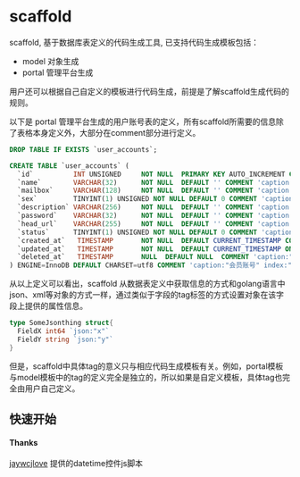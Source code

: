 scaffold
===

scaffold, 基于数据库表定义的代码生成工具, 已支持代码生成模板包括：

* model  对象生成
* portal 管理平台生成

用户还可以根据自己自定义的模板进行代码生成，前提是了解scaffold生成代码的规则。

以下是 portal 管理平台生成的用户账号表的定义，所有scaffold所需要的信息除了表格本身定义外，大部分在comment部分进行定义。

````sql
DROP TABLE IF EXISTS `user_accounts`;

CREATE TABLE `user_accounts` (
  `id`          INT UNSIGNED     NOT NULL  PRIMARY KEY AUTO_INCREMENT COMMENT 'caption:"编号"',
  `name`        VARCHAR(32)      NOT NULL  DEFAULT '' COMMENT 'caption:"名称" column:"y" update:"y" query:"like" widget:"text" valid:"required(),min(6),max(16)"',
  `mailbox`     VARCHAR(128)     NOT NULL  DEFAULT '' COMMENT 'caption:"邮箱" column:"y" query:"like" widget:"email" valid:"required(),email()"',
  `sex`         TINYINT(1) UNSIGNED NOT NULL DEFAULT 0 COMMENT 'caption:"性别" column:"y" update:"y" widget:"selection" relation:"user_accounts_sex"',
  `description` VARCHAR(256)     NOT NULL  DEFAULT '' COMMENT 'caption:"描述" update:"y" widget:"textarea"',
  `password`    VARCHAR(32)      NOT NULL  DEFAULT '' COMMENT 'caption:"密码" update:"y" widget:"password" valid:"required()"',
  `head_url`    VARCHAR(255)     NOT NULL  DEFAULT '' COMMENT 'caption:"头像" update:"y" widget:"file"',
  `status`      TINYINT(1) UNSIGNED NOT NULL DEFAULT 0 COMMENT 'caption:"状态" column:"y" update:"y" query:"eq" widget:"selection" relation:"user_accounts_status"',
  `created_at`   TIMESTAMP       NOT NULL  DEFAULT CURRENT_TIMESTAMP COMMENT 'caption:"创建时间" widget:"datetime"',
  `updated_at`   TIMESTAMP       NOT NULL  DEFAULT CURRENT_TIMESTAMP ON UPDATE CURRENT_TIMESTAMP COMMENT 'caption:"更新时间" column:"y" widget:"datetime"',
  `deleted_at`   TIMESTAMP       NULL  DEFAULT NULL  COMMENT 'caption:"删除时间" gotype:"*time.Time" ignore:"y" widget:"datetime"'
) ENGINE=InnoDB DEFAULT CHARSET=utf8 COMMENT 'caption:"会员账号" index:"y" import:"y" export:"y"';

````
从以上定义可以看出，scaffold 从数据表定义中获取信息的方式和golang语言中json、xml等对象的方式一样，通过类似于字段的tag标签的方式设置对象在该字段上提供的属性信息。

````go
type SomeJsonthing struct{
  FieldX int64 `json:"x"`
  FieldY string `json:"y"`
}
````
但是，scaffold中具体tag的意义只与相应代码生成模板有关。例如，portal模板与model模板中的tag的定义完全是独立的，所以如果是自定义模板，具体tag也完全由用户自己定义。

## 快速开始



#### Thanks 

[jaywcjlove](https://github.com/jaywcjlove) 提供的datetime控件js脚本